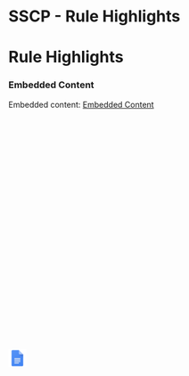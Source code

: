 # SSCP - Rule Highlights

# Rule Highlights

[](https://docs.google.com/document/d/1cW8JakcKQiR6RTHf0u0NsbbUcXLWVtw3PK5YfMtjfJs/edit)

### Embedded Content

Embedded content: [Embedded Content]()

<iframe width="100%" height="400" src="" frameborder="0"></iframe>

![](../../../../../assets/docs_32dp.png)

